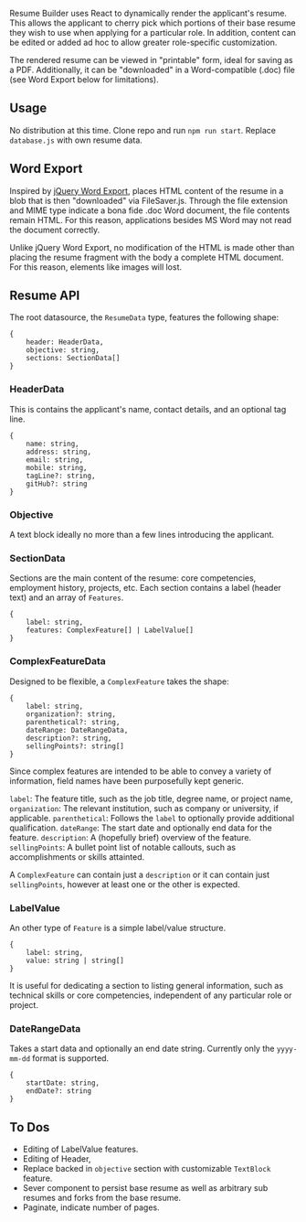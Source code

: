 Resume Builder uses React to dynamically render the applicant's resume. This allows the applicant to cherry pick which portions of their base resume they wish to use when applying for a particular role. In addition, content can be edited or added ad hoc to allow greater role-specific customization. 

The rendered resume can be viewed in "printable" form, ideal for saving as a PDF. Additionally, it can be "downloaded" in a Word-compatible (.doc) file (see Word Export below for limitations). 


## Usage
No distribution at this time. Clone repo and run `npm run start`. Replace `database.js` with own resume data.


## Word Export
Inspired by [jQuery Word Export](https://github.com/markswindoll/jQuery-Word-Export), places HTML content of the resume in a blob that is then "downloaded" via FileSaver.js. Through the file extension and MIME type indicate a bona fide .doc Word document, the file contents remain HTML. For this reason, applications besides MS Word may not read the document correctly.

Unlike jQuery Word Export, no modification of the HTML is made other than placing the resume fragment with the body a complete HTML document. For this reason, elements like images will lost.


## Resume API
The root datasource, the `ResumeData` type, features the following shape:

```
{
    header: HeaderData,
    objective: string,
    sections: SectionData[]
}
```


### HeaderData
This is contains the applicant's name, contact details, and an optional tag line.

```
{
    name: string,
    address: string,
    email: string,
    mobile: string,
    tagLine?: string,
    gitHub?: string
}
```


### Objective
A text block ideally no more than a few lines introducing the applicant.


### SectionData
Sections are the main content of the resume: core competencies, employment history, projects, etc. Each section contains a label (header text) and an array of `Features`.

```
{
    label: string,
    features: ComplexFeature[] | LabelValue[]
}
```


### ComplexFeatureData
Designed to be flexible, a `ComplexFeature` takes the shape:

```
{
    label: string,
    organization?: string,
    parenthetical?: string,
    dateRange: DateRangeData,
    description?: string,
    sellingPoints?: string[]
}
```

Since complex features are intended to be able to convey a variety of information, field names have been purposefully kept generic. 

`label`: The feature title, such as the job title, degree name, or project name,
`organization`: The relevant institution, such as company or university, if applicable.
`parenthetical`: Follows the `label` to optionally provide additional qualification.
`dateRange`: The start date and optionally end data for the feature.
`description`: A (hopefully brief) overview of the feature. 
`sellingPoints`: A bullet point list of notable callouts, such as accomplishments or skills attainted. 

A `ComplexFeature` can contain just a `description` or it can contain just `sellingPoints`, however at least one or the other is expected. 


### LabelValue
An other type of `Feature` is a simple label/value structure.

```
{
    label: string,
    value: string | string[]
}
```

It is useful for dedicating a section to listing general information, such as technical skills or core competencies, independent of any particular role or project.


### DateRangeData
Takes a start data and optionally an end date string. Currently only the `yyyy-mm-dd` format is supported.

```
{
    startDate: string,
    endDate?: string
}
```


## To Dos
- Editing of LabelValue features.
- Editing of Header,
- Replace backed in `objective` section with customizable `TextBlock` feature.
- Sever component to persist base resume as well as arbitrary sub resumes and forks from the base resume.
- Paginate, indicate number of pages.